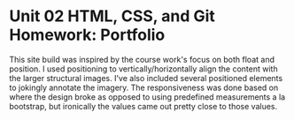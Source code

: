 # Unit 02 HTML, CSS, and Git Homework: Portfolio
This site build was inspired by the course work's focus on both float and position. I used positioning to vertically/horizontally align the content with the larger structural images. I've also included several positioned elements to jokingly annotate the imagery. The responsiveness was done based on where the design broke as opposed to using predefined measurements a la bootstrap, but ironically the values came out pretty close to those values.
